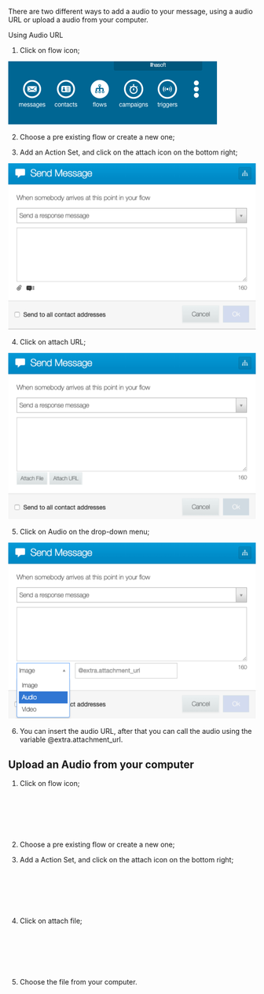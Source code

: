 There are two different ways to add a audio to your message, using a audio URL or upload a audio from your computer.

Using Audio URL

1. Click on flow icon;

![](/img/messages/msg13.png)

2. Choose a pre existing flow or create a new one;

3. Add an Action Set, and click on the attach icon on the bottom right;

![](/img/messages/msg14.png)

4. Click on attach URL;

![](/img/messages/msg15.png)

5. Click on Audio on the drop-down menu;

![](/img/messages/msg16.png)

6. You can insert the audio URL, after that you can call the audio using the variable @extra.attachment_url.

## Upload an Audio from your computer ##

1. Click on flow icon;

​

​

​

2. Choose a pre existing flow or create a new one;

3. Add a Action Set, and click on the attach icon on the bottom right;

​

​

​

4. Click on attach file;

​

​

​

5. Choose the file from your computer.

